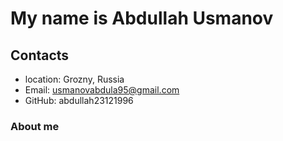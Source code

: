 # My name is Abdullah Usmanov

## Contacts

- location: Grozny, Russia
- Email: usmanovabdula95@gmail.com
- GitHub: abdullah23121996

### About me
